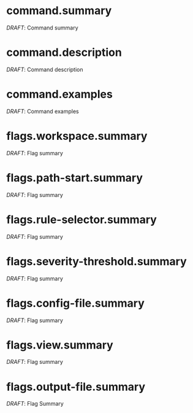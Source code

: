 # command.summary

*DRAFT*: Command summary

# command.description

*DRAFT*: Command description

# command.examples

*DRAFT*: Command examples

# flags.workspace.summary

*DRAFT*: Flag summary

# flags.path-start.summary

*DRAFT*: Flag summary

# flags.rule-selector.summary

*DRAFT*: Flag summary

# flags.severity-threshold.summary

*DRAFT*: Flag summary

# flags.config-file.summary

*DRAFT*: Flag summary

# flags.view.summary

*DRAFT*: Flag summary

# flags.output-file.summary

*DRAFT*: Flag Summary
